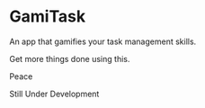 # GamiTask
An app that gamifies your task management skills.

Get more things done using this. 

Peace

Still Under Development
